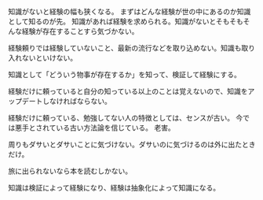 知識がないと経験の幅も狭くなる。
まずはどんな経験が世の中にあるのか知識として知るのが先。
知識があれば経験を求められる。知識がないとそもそもそんな経験が存在することすら気づかない。

経験頼りでは経験していないこと、最新の流行などを取り込めない。知識も取り入れないといけない。

知識として「どういう物事が存在するか」を知って、検証して経験にする。

経験だけに頼っていると自分の知っている以上のことは覚えないので、知識をアップデートしなければならない。

経験だけに頼っている、勉強してない人の特徴としては、センスが古い。
今では悪手とされている古い方法論を信じている。
老害。

周りもダサいとダサいことに気づけない。ダサいのに気づけるのは外に出たときだけ。

旅に出られないなら本を読むしかない。

知識は検証によって経験になり、経験は抽象化によって知識になる。
